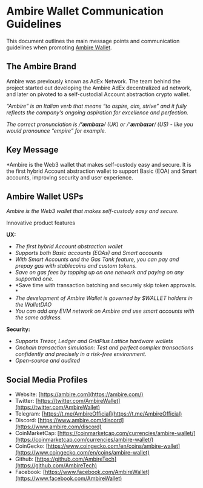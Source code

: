 # Ambire Wallet Communication Guidelines

This document outlines the main message points and communication guidelines when promoting [Ambire Wallet](https://www.ambire.com/).

## **The Ambire Brand**

Ambire was previously known as AdEx Network. The team behind the project started out developing the Ambire AdEx decentralized ad network, and later on pivoted to a self-custodial Account abstraction crypto wallet.

*“Ambire” is an Italian verb that means “to aspire, aim, strive” and it fully reflects the company’s  ongoing aspiration for excellence and perfection.*

*The correct pronunciation is /**’æmbaɪə**/ (UK) or /’**æmbaɪər**/ (US) - like you would pronounce “empire” for example.*

## **Key Message**

*Ambire is the Web3 wallet that makes self-custody easy and secure. It is the first hybrid Account abstraction wallet to support Basic (EOA) and Smart accounts, improving security and user experience. 

## **Ambire Wallet USPs**

*Ambire is the Web3 wallet that makes self-custody easy and secure.*

Innovative product features

**UX:**

- *The first hybrid Account abstraction wallet*
- *Supports both Basic accounts (EOAs) and Smart accounts*
- *With Smart Accounts and the Gas Tank feature, you can pay and prepay gas with stablecoins and custom tokens.*
- *Save on gas fees by topping up on one network and paying on any supported one.*
- *Save time with transaction batching and securely skip token approvals. *
- *The development of Ambire Wallet is governed by $WALLET holders in the WalletDAO*
- *You can add any EVM network on Ambire and use smart accounts with the same address.*

**Security:**

- *Supports Trezor, Ledger and GridPlus Lattice hardware wallets*
- *Onchain transaction simulation: Test and perfect complex transactions confidently and precisely in a risk-free environment.*
- *Open-source and audited*

## Social Media Profiles

- Website: [https://ambire.com](https://ambire.com/)
- Twitter: [https://twitter.com/AmbireWallet](https://twitter.com/AmbireWallet)
- Telegram: [https://t.me/AmbireOfficial](https://t.me/AmbireOfficial)
- Discord: [https://www.ambire.com/discord](https://www.ambire.com/discord)
- CoinMarketCap: [https://coinmarketcap.com/currencies/ambire-wallet/](https://coinmarketcap.com/currencies/ambire-wallet/)
- CoinGecko: [https://www.coingecko.com/en/coins/ambire-wallet](https://www.coingecko.com/en/coins/ambire-wallet)
- Github: [https://github.com/AmbireTech](https://github.com/AmbireTech)
- Facebook: [https://www.facebook.com/AmbireWallet](https://www.facebook.com/AmbireWallet)
